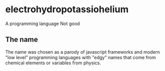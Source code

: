 # electrohydropotassiohelium
A programming language
Not good

## The name
The name was chosen as a parody of javascript frameworks and modern "low level" programming languages with "edgy" names that come from chemical elements or variables from physics.

